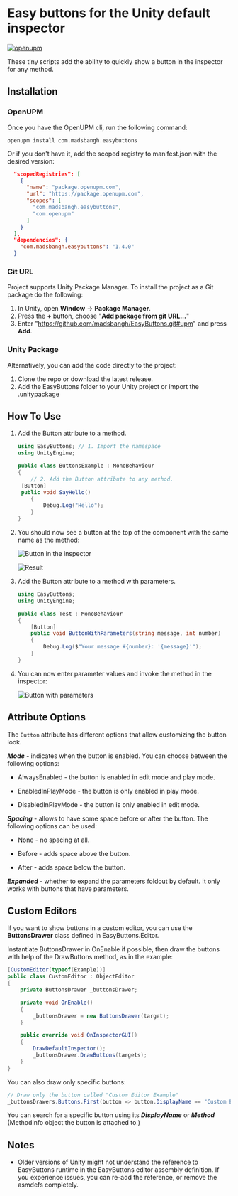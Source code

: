 # Easy buttons for the Unity default inspector
[![openupm](https://img.shields.io/npm/v/com.madsbangh.easybuttons?label=openupm&registry_uri=https://package.openupm.com)](https://openupm.com/packages/com.madsbangh.easybuttons/)

These tiny scripts add the ability to quickly show a button in the inspector for any method.

## Installation

### OpenUPM

Once you have the OpenUPM cli, run the following command:

```openupm install com.madsbangh.easybuttons```

Or if you don't have it, add the scoped registry to manifest.json with the desired version: 
```json
  "scopedRegistries": [
    {
      "name": "package.openupm.com",
      "url": "https://package.openupm.com",
      "scopes": [
        "com.madsbangh.easybuttons",
        "com.openupm"
      ]
    }
  ],
  "dependencies": {
    "com.madsbangh.easybuttons": "1.4.0"
  }
```

### Git URL

Project supports Unity Package Manager. To install the project as a Git package do the following:

1. In Unity, open **Window** -> **Package Manager**.
2. Press the **+** button, choose "**Add package from git URL...**"
3. Enter "https://github.com/madsbangh/EasyButtons.git#upm" and press **Add**.

### Unity Package
Alternatively, you can add the code directly to the project:

1. Clone the repo or download the latest release.
2. Add the EasyButtons folder to your Unity project or import the .unitypackage

## How To Use
1. Add the Button attribute to a method.

   ```csharp
   using EasyButtons; // 1. Import the namespace
   using UnityEngine;
   
   public class ButtonsExample : MonoBehaviour
   {
       // 2. Add the Button attribute to any method.
   	[Button]
   	public void SayHello()
       {
           Debug.Log("Hello");
       }
   }
   ```
   
2. You should now see a button at the top of the component with the same name as the method:

   ![Button in the inspector](/Images/inspector.png)

   ![Result](/Images/console.png)

3. Add the Button attribute to a method with parameters.

   ```csharp
   using EasyButtons;
   using UnityEngine;
   
   public class Test : MonoBehaviour
   {
       [Button]
       public void ButtonWithParameters(string message, int number)
       {
           Debug.Log($"Your message #{number}: '{message}'");
       }
   }
   ```

4. You can now enter parameter values and invoke the method in the inspector:

   ![Button with parameters](/Images/parameters.png)

## Attribute Options

The `Button` attribute has different options that allow customizing the button look.

***Mode*** - indicates when the button is enabled. You can choose between the following options:

- AlwaysEnabled - the button is enabled in edit mode and play mode.

- EnabledInPlayMode - the button is only enabled in play mode.

- DisabledInPlayMode - the button is only enabled in edit mode.

***Spacing*** - allows to have some space before or after the button. The following options can be used:

- None - no spacing at all.

- Before - adds space above the button.

- After - adds space below the button.

***Expanded*** - whether to expand the parameters foldout by default. It only works with buttons that have parameters.

## Custom Editors

If you want to show buttons in a custom editor, you can use the **ButtonsDrawer** class defined in EasyButtons.Editor.

Instantiate ButtonsDrawer in OnEnable if possible, then draw the buttons with help of the DrawButtons method, as in the example:

```csharp
[CustomEditor(typeof(Example))]
public class CustomEditor : ObjectEditor
{   
    private ButtonsDrawer _buttonsDrawer;

    private void OnEnable()
    {
        _buttonsDrawer = new ButtonsDrawer(target);
    }

    public override void OnInspectorGUI()
    {
        DrawDefaultInspector();
        _buttonsDrawer.DrawButtons(targets);
    }
}
```

You can also draw only specific buttons:

```csharp
// Draw only the button called "Custom Editor Example"
_buttonsDrawers.Buttons.First(button => button.DisplayName == "Custom Editor Example").Draw(targets);
```

You can search for a specific button using its ***DisplayName*** or ***Method*** (MethodInfo object the button is attached to.)

## Notes
- Older versions of Unity might not understand the reference to EasyButtons runtime in the EasyButtons editor assembly definition. If you experience issues, you can re-add the reference, or remove the asmdefs completely.
